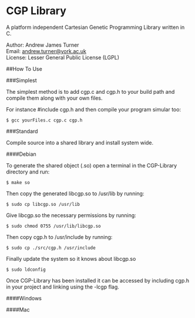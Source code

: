 CGP Library
======

A platform independent Cartesian Genetic Programming Library written in C.

Author: Andrew James Turner  
Email: andrew.turner@york.ac.uk  
License: Lesser General Public License (LGPL)  

##How To Use

###Simplest

The simplest method is to add cgp.c and cgp.h to your build path and compile them along with your own files.

For instance #include cgp.h and then compile your program simular too:

    $ gcc yourFiles.c cgp.c cgp.h

###Standard

Compile source into a shared library and install system wide.

####Debian

To generate the shared object (.so) open a terminal in the CGP-Library directory and run:

    $ make so
    
Then copy the generated libcgp.so to /usr/lib by running:

    $ sudo cp libcgp.so /usr/lib
    
Give libcgp.so the necessary permissions by running:

    $ sudo chmod 0755 /usr/lib/libcgp.so

Then copy cgp.h to /usr/include by running:

    $ sudo cp ./src/cgp.h /usr/include
    
Finally update the system so it knows about libcgp.so

    $ sudo ldconfig
    
Once CGP-Library has been installed it can be accessed by including cgp.h in your project and linking using the -lcgp flag.

####Windows

####Mac
